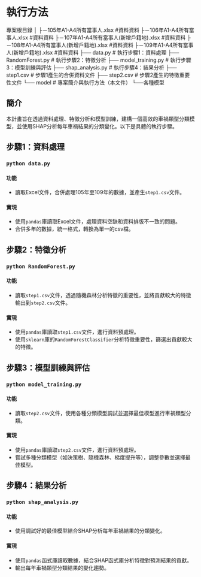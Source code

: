 # 執行方法
專案根目錄
│
├－105年A1-A4所有當事人.xlsx #資料資料
├－106年A1-A4所有當事人.xlsx #資料資料
├－107年A1-A4所有當事人(新增戶籍地).xlsx #資料資料
├－108年A1-A4所有當事人(新增戶籍地).xlsx #資料資料
├－109年A1-A4所有當事人(新增戶籍地).xlsx #資料資料
├── data.py # 執行步驟1：資料處理
├── RandomForest.py # 執行步驟2：特徵分析
├── model_training.py # 執行步驟3：模型訓練與評估
├── shap_analysis.py # 執行步驟4：結果分析
├── step1.csv # 步驟1產生的合併資料文件
├── step2.csv # 步驟2產生的特徵重要性文件
└── model # 專案簡介與執行方法（本文件）
 └──各種模型
## 簡介

本計畫旨在透過資料處理、特徵分析和模型訓練，建構一個高效的車禍類型分類模型，並使用SHAP分析每年車禍結果的分類變化。以下是具體的執行步驟。

## 步驟1：資料處理

### `python data.py`

#### 功能
- 讀取Excel文件，合併處理105年至109年的數據，並產生`step1.csv`文件。

#### 實現
- 使用`pandas`庫讀取Excel文件，處理資料空缺和資料排版不一致的問題。
- 合併多年的數據，統一格式，轉換為單一的csv檔。

## 步驟2：特徵分析

### `python RandomForest.py`

#### 功能
- 讀取`step1.csv`文件，透過隨機森林分析特徵的重要性，並將貢獻較大的特徵輸出到`step2.csv`文件。

#### 實現
- 使用`pandas`庫讀取`step1.csv`文件，進行資料預處理。
- 使用`sklearn`庫的`RandomForestClassifier`分析特徵重要性，篩選出貢獻較大的特徵。

## 步驟3：模型訓練與評估

### `python model_training.py`

#### 功能
- 讀取`step2.csv`文件，使用各種分類模型調試並選擇最佳模型進行車禍類型分類。

#### 實現
- 使用`pandas`庫讀取`step2.csv`文件，進行資料預處理。
- 嘗試多種分類模型（如決策樹、隨機森林、梯度提升等），調整參數並選擇最佳模型。

## 步驟4：結果分析

### `python shap_analysis.py`

#### 功能
- 使用調試好的最佳模型結合SHAP分析每年車禍結果的分類變化。

#### 實現
- 使用`pandas`函式庫讀取數據，結合SHAP函式庫分析特徵對預測結果的貢獻。
- 輸出每年車禍類型分類結果的變化趨勢。
